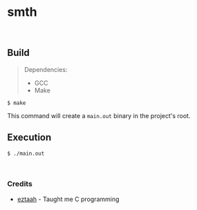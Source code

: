 # smth

<br>

## Build

> Dependencies:
> - GCC
> - Make

```shell
$ make
```
This command will create a `main.out` binary in the project's root.

## Execution

```shell
$ ./main.out
```

<br>

### Credits

- [eztaah](https://github.com/eztaah) - Taught me C programming
